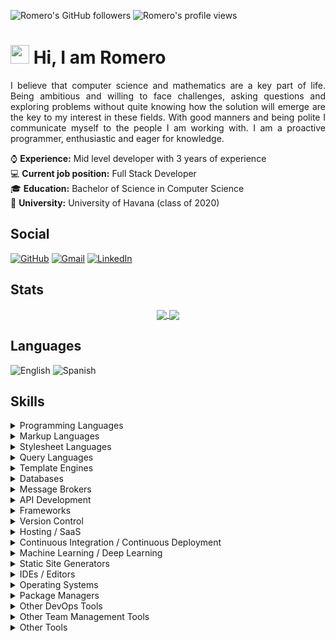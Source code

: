 <p align="left">
  <img alt="Romero's GitHub followers" src="https://img.shields.io/github/followers/jromero132?style=flat&label=Followers">
  <img alt="Romero's profile views" src="https://komarev.com/ghpvc/?username=jromero132&label=Views">
</p>

# <img src="https://media.giphy.com/media/hvRJCLFzcasrR4ia7z/giphy.gif" width="30px"> Hi, I am Romero

<p align="justify">
I believe that computer science and mathematics are a key part of life. Being ambitious and willing to face challenges, asking questions and exploring problems without quite knowing how the solution will emerge are the key to my interest in these fields. With good manners and being polite I communicate myself to the people I am working with. I am a proactive programmer, enthusiastic and eager for knowledge.
</p>

:watch: **Experience:** Mid level developer with 3 years of experience  
:computer: **Current job position:** Full Stack Developer  
:mortar_board: **Education:** Bachelor of Science in Computer Science  
:school_satchel: **University:** University of Havana (class of 2020)

## Social

<p>
  <a href="https://github.com/jromero132" target="_blank"><img alt="GitHub" src="https://img.shields.io/badge/GitHub-181717?style=flat&logo=github&logoColor=white"></a>
  <a href="mailto:josea132.romero@gmail.com" target="_blank"><img alt="Gmail" src="https://img.shields.io/badge/Gmail-ea4335?style=flat&logo=gmail&logoColor=white"></a>
  <a href="https://www.linkedin.com/in/jose-ariel-romero/" target="_blank"><img alt="LinkedIn" src="https://img.shields.io/badge/LinkedIn-0a66c2?style=flat&logo=linkedin&logoColor=white"></a>
</p>

## Stats

<p align="center">
  <a href="https://github.com/jromero132">
    <img align="center" src="https://github-readme-stats.vercel.app/api?username=jromero132&theme=nord&show_icons=true&count_private=true&hide_border=true&custom_title=Romero&apos;s%20GitHub%20Stats%20&lpar;This%20Year&rpar;" />
  </a>
  <a href="https://github.com/jromero132">
    <img align="center" src="https://github-readme-stats.vercel.app/api/top-langs/?username=jromero132&theme=nord&layout=compact&langs_count=10&hide_border=true" />
  </a>
</p>

## Languages
<p>
  <img alt="English" src="https://img.shields.io/badge/English-Fluent-6baf92?style=flat&labelColor=181717">
  <img alt="Spanish" src="https://img.shields.io/badge/Spanish-Native-00b4d8?style=flat&labelColor=181717">
</p>

## Skills

<details>
  <summary>Programming Languages</summary>
  <p>
    <img alt="Bash/Shell" src="https://img.shields.io/badge/Bash%2fShell-4eaa25?style=flat&logo=gnubash&logoColor=white">
    <img alt="C" src="https://img.shields.io/badge/C-00599c?style=flat&logo=c&logoColor=white">
    <img alt="C++" src="https://img.shields.io/badge/C%2B%2B-00599c?style=flat&logo=c%2B%2B&logoColor=white">
    <img alt="C#" src="https://img.shields.io/badge/C%23-239120?style=flat&logo=c-sharp&logoColor=white">
    <img alt="Cool" src="https://img.shields.io/badge/Cool-00599c?style=flat">
    <img alt="F#" src="https://img.shields.io/badge/F%23-239120?style=flat&logoColor=white">
    <img alt="Haskell" src="https://img.shields.io/badge/Haskell-5d4f85?style=flat&logo=haskell&logoColor=white">
    <img alt="Java" src="https://img.shields.io/badge/Java-007396?style=flat&logo=java&logoColor=white">
    <img alt="JavaScript" src="https://img.shields.io/badge/JavaScript-323330?style=flat&logo=javascript&logoColor=f7df1e">
    <img alt="MATLAB" src="https://img.shields.io/badge/MATLAB-00599c?style=flat">
    <img alt="NASM" src="https://img.shields.io/badge/NASM-00599c?style=flat">
    <img alt="Powershell" src="https://img.shields.io/badge/PowerShell-5391fe?style=flat&logo=powershell&logoColor=white">
    <img alt="Prolog" src="https://img.shields.io/badge/Prolog-00599c?style=flat">
    <img alt="Python" src="https://img.shields.io/badge/Python-3670A0?style=flat&logo=python&logoColor=ffdd54">
    <img alt="R" src="https://img.shields.io/badge/R-276dc3?style=flat&logo=r&logoColor=white">
  </p>
</details>

<details>
  <summary>Markup Languages</summary>
  <p>
    <img alt="GML" src="https://img.shields.io/badge/GML-00599c?style=flat">
    <img alt="HTML5" src="https://img.shields.io/badge/HTML5-e34f26?style=flat&logo=html5&logoColor=white">
    <img alt="Markdown" src="https://img.shields.io/badge/Markdown-000000?style=flat&logo=markdown&logoColor=white">
    <img alt="LaTeX" src="https://img.shields.io/badge/LaTeX-008080?style=flat&logo=LaTeX&logoColor=white">
    <img alt="XHTML" src="https://img.shields.io/badge/XHTML-00599c?style=flat">
    <img alt="XML" src="https://img.shields.io/badge/XML-00599c?style=flat">
  </p>
</details>

<details>
  <summary>Stylesheet Languages</summary>
  <p>
    <img alt="CSS3" src="https://img.shields.io/badge/CSS3-1572b6?style=flat&logo=css3&logoColor=white">
    <img alt="Less" src="https://img.shields.io/badge/Less-1d365d?style=flat&logo=less&logoColor=white">
    <img alt="Sass" src="https://img.shields.io/badge/Sass-cc6699?style=flat&logo=sass&logoColor=white">
  </p>
</details>

<details>
  <summary>Query Languages</summary>
  <p>
    <img alt="GraphQL" src="https://img.shields.io/badge/GraphQL-e10098?style=flat&logo=graphql&logoColor=white">
    <img alt="LINQ" src="https://img.shields.io/badge/LINQ-00599c?style=flat">
  </p>
</details>

<details>
  <summary>Template Engines</summary>
  <p>
    <img alt="Jinja2" src="https://img.shields.io/badge/Jinja2-b41717?style=flat&logo=jinja&logoColor=white">
    <img alt="Razor" src="https://img.shields.io/badge/Razor-00599c?style=flat">
  </p>
</details>

<details>
  <summary>Databases</summary>
  <p>
    <img alt="Microsoft SQL Server" src="https://img.shields.io/badge/Microsoft%20SQL%20Server-cc2927?style=flat&logo=microsoftsqlserver&logoColor=white">
    <img alt="MongoDB" src="https://img.shields.io/badge/MongoDB-47a248?style=flat&logo=mongodb&logoColor=white">
    <img alt="MySQL" src="https://img.shields.io/badge/MySQL-4479a1?style=flat&logo=mysql&logoColor=white">
    <img alt="PostgreSQL" src="https://img.shields.io/badge/PostgreSQL-4169e1?style=flat&logo=postgresql&logoColor=white">
    <img alt="Redis" src="https://img.shields.io/badge/Redis-dc382d?style=flat&logo=redis&logoColor=white">
    <img alt="SQLite" src="https://img.shields.io/badge/SQLite-003b57?style=flat&logo=sqlite&logoColor=white">
  </p>
</details>

<details>
  <summary>Message Brokers</summary>
  <p>
    <img alt="Kafka" src="https://img.shields.io/badge/Kafka-231f20?style=flat&logo=apachekafka&logoColor=white">
    <img alt="RabbitMQ" src="https://img.shields.io/badge/RabbitMQ-ff6600?&style=flat&logo=rabbitmq&logoColor=white">
  </p>
</details>

<details>
  <summary>API Development</summary>
  <p>
    <img alt="GraphQL" src="https://img.shields.io/badge/GraphQL-e10098?style=flat&logo=graphql&logoColor=white">
    <img alt="JSON" src="https://img.shields.io/badge/JSON-000000?style=flat&logo=json&logoColor=white">
    <img alt="Postman" src="https://img.shields.io/badge/Postman-ff6c37?&style=flat&logo=postman&logoColor=white">
    <img alt="REST API" src="https://img.shields.io/badge/REST%20API-00599c?style=flat">
    <img alt="Swagger" src="https://img.shields.io/badge/Swagger-171818?&style=flat&logo=swagger&logoColor=85ea2d">
  </p>
</details>

<details>
  <summary>Frameworks</summary>
  <p>
    <img alt=".NET" src="https://img.shields.io/badge/.NET-512bd4?style=flat&logo=dotnet&logoColor=white">
    <img alt="Bootstrap" src="https://img.shields.io/badge/Bootstrap-7952b3?style=flat&logo=bootstrap&logoColor=white">
    <img alt="Django" src="https://img.shields.io/badge/Django-092E20?style=flat&logo=django&logoColor=white">
    <img alt="Django REST" src="https://img.shields.io/badge/Django-REST-ff1709?style=flat&logo=django&logoColor=white&color=gray&labelColor=092E20">
    <img alt="FastAPI" src="https://img.shields.io/badge/FastAPI-009688?style=flat&logo=fastapi&logoColor=white">
    <img alt="Flask" src="https://img.shields.io/badge/Flask-000000?style=flat&logo=flask&logoColor=white">
    <img alt="jQuery" src="https://img.shields.io/badge/jQuery-0769ad?style=flat&logo=jquery&logoColor=white">
    <img alt="reveal.js" src="https://img.shields.io/badge/reveal.js-181717?style=flat&logo=revealdotjs&logoColor=f2e142">
    <img alt="Spring Boot" src="https://img.shields.io/badge/Spring%20Boot-6db33f?style=flat&logo=springboot&logoColor=white">
  </p>
</details>

<details>
  <summary>Version Control</summary>
  <p>
    <img alt="Azure Repos" src="https://img.shields.io/badge/Azure%20Repos-0078d7?style=flat&logo=azuredevops&logoColor=white">
    <img alt="Git" src="https://img.shields.io/badge/Git-f05032?style=flat&logo=git&logoColor=white">
    <img alt="GitHub" src="https://img.shields.io/badge/GitHub-181717?style=flat&logo=github&logoColor=white">
    <img alt="GitLab" src="https://img.shields.io/badge/GitLab-181717?style=flat&logo=gitlab&logoColor=white">
  </p>
</details>

<details>
  <summary>Hosting / SaaS</summary>
  <p>
    <img alt="Amazon AWS" src="https://img.shields.io/badge/Amazon%20AWS-ff9900?style=flat&logo=amazonaws&logoColor=white">
    <img alt="Firebase" src="https://img.shields.io/badge/Firebase-039be5?style=flat&logo=firebase">
    <img alt="Google Cloud" src="https://img.shields.io/badge/Google%20Cloud-4285f4?style=flat&logo=googlecloud&logoColor=white">
    <img alt="GitHub Pages" src="https://img.shields.io/badge/GitHub%20Pages-181717?style=flat&logo=github&logoColor=white">
    <img alt="Heroku" src="https://img.shields.io/badge/Heroku-430098?style=flat&logo=heroku&logoColor=white">
    <img alt="Microsoft Azure" src="https://img.shields.io/badge/Microsoft%20Azure-0078d4?style=flat&logo=microsoftazure&logoColor=white">
    <img alt="Netlify" src="https://img.shields.io/badge/Netlify-00c7b7?style=flat&logo=netlify&logoColor=white">
  </p>
</details>

<details>
  <summary>Continuous Integration / Continuous Deployment</summary>
  <p>
    <img alt="Azure Functions" src="https://img.shields.io/badge/Azure%20Functions-0062ad?style=flat&logo=azurefunctions&logoColor=white">
    <img alt="GitHub Actions" src="https://img.shields.io/badge/GitHub%20Actions-2088ff?style=flat&logo=githubactions&logoColor=white">
    <img alt="GitLab CI" src="https://img.shields.io/badge/GitLab%20CI-181717?style=flat&logo=gitlab&logoColor=white">
  </p>
</details>

<details>
  <summary>Machine Learning / Deep Learning</summary>
  <p>
    <img alt="Keras" src="https://img.shields.io/badge/Keras-d00000?style=flat&logo=keras&logoColor=white">
    <img alt="Matplotlib" src="https://img.shields.io/badge/Matplotlib-00599c?style=flat">
    <img alt="NumPy" src="https://img.shields.io/badge/NumPy-013243?style=flat&logo=numpy&logoColor=white">
    <img alt="OpenAI Gym" src="https://img.shields.io/badge/OpenAI%20Gym-0081a5?style=flat&logo=openaigym&logoColor=white">
    <img alt="Pandas" src="https://img.shields.io/badge/Pandas-150458?style=flat&logo=pandas&logoColor=white">
    <img alt="PyTorch" src="https://img.shields.io/badge/PyTorch-ee4c2c?style=flat&logo=pytorch&logoColor=white">
    <img alt="scikit-learn" src="https://img.shields.io/badge/scikit--learn-f7931e?style=flat&logo=scikitlearn&logoColor=white">
    <img alt="TensorFlow" src="https://img.shields.io/badge/TensorFlow-ff6f00?style=flat&logo=tensorflow&logoColor=white">
  </p>
</details>

<details>
  <summary>Static Site Generators</summary>
  <p>
    <img alt="Gatsby" src="https://img.shields.io/badge/Gatsby-663399?style=flat&logo=gatsby&logoColor=white">
    <img alt="Hugo" src="https://img.shields.io/badge/Hugo-ff4088?style=flat&logo=hugo&logoColor=white">
    <img alt="Next.js" src="https://img.shields.io/badge/Next.js-000000?style=flat&logo=nextdotjs&logoColor=white">
    <img alt="Pelican" src="https://img.shields.io/badge/Pelican-14a0c4?style=flat&logo=pelican&logoColor=white">
    <img alt="Read the Docs" src="https://img.shields.io/badge/Read%20the%20Docs-8ca1af?style=flat&logo=readthedocs&logoColor=white">
    <img alt="Sphinx" src="https://img.shields.io/badge/Sphinx-00599c?style=flat">
  </p>
</details>

<details>
  <summary>IDEs / Editors</summary>
  <p>
    <img alt="CLion" src="https://img.shields.io/badge/CLion-000000?style=flat&logo=clion&logoColor=white">
    <img alt="Codepen" src="https://img.shields.io/badge/Codepen-000000?style=flat&logo=codepen&logoColor=white">
    <img alt="Eclipse" src="https://img.shields.io/badge/Eclipse-2c2255?style=flat&logo=eclipse&logoColor=white">
    <img alt="Ideone" src="https://img.shields.io/badge/Ideone-00599c?style=flat">
    <img alt="Jupyter" src="https://img.shields.io/badge/Jupyter-f37626?&style=flat&logo=jupyter&logoColor=white">
    <img alt="Pastebin" src="https://img.shields.io/badge/Pastebin-02456c?style=flat&logo=pastebin&logoColor=white">
    <img alt="Sublime Text" src="https://img.shields.io/badge/Sublime%20Text-575757?&style=flat&logo=sublimetext&logoColor=ff9800">
    <img alt="Visual Studio" src="https://img.shields.io/badge/Visual%20Studio-5c2d91?style=flat&logo=visualstudio&logoColor=white">
    <img alt="Visual Studio Code" src="https://img.shields.io/badge/Visual%20Studio%20Code-007acc?style=flat&logo=visualstudiocode&logoColor=white">
  </p>
</details>

<details>
  <summary>Operating Systems</summary>
  <p>
    <img alt="Alpine Linux" src="https://img.shields.io/badge/Alpine%20Linux-0d597f?style=flat&logo=alpinelinux&logoColor=white">
    <img alt="Android" src="https://img.shields.io/badge/Android-3ddc84?style=flat&logo=android&logoColor=white">
    <img alt="Debian" src="https://img.shields.io/badge/Debian-a81d33?style=flat&logo=debian&logoColor=white">
    <img alt="Kubuntu" src="https://img.shields.io/badge/Kubuntu-0079c1?style=flat&logo=kubuntu&logoColor=white">
    <img alt="Linux" src="https://img.shields.io/badge/Linux-fcc624?style=flat&logo=linux&logoColor=black">
    <img alt="Linux Mint" src="https://img.shields.io/badge/Linux%20Mint-87cf3e?&style=flat&logo=linuxmint&logoColor=white">
    <img alt="Ubuntu" src="https://img.shields.io/badge/Ubuntu-e95420?style=flat&logo=ubuntu&logoColor=white">
    <img alt="Windows" src="https://img.shields.io/badge/Windows-0078d6?&style=flat&logo=windows&logoColor=white">
  </p>
</details>

<details>
  <summary>Package Managers</summary>
  <p>
    <img alt="APT" src="https://img.shields.io/badge/APT-00599c?style=flat">
    <img alt="Chocolatey" src="https://img.shields.io/badge/Chocolatey-80b5e3?style=flat&logo=chocolatey&logoColor=white">
    <img alt="Maven" src="https://img.shields.io/badge/Maven-c71a36?style=flat&logo=apachemaven&logoColor=white">
    <img alt="npm" src="https://img.shields.io/badge/npm-171818?&style=flat&logo=npm&logoColor=white">
    <img alt="NuGet" src="https://img.shields.io/badge/NuGet-004880?&style=flat&logo=nuget&logoColor=white">
    <img alt="PyPi" src="https://img.shields.io/badge/PyPi-3775a9?style=flat&logo=pypi&logoColor=white">
  </p>
</details>

<details>
  <summary>Other DevOps Tools</summary>
  <p>
    <img alt="Azure DevOps" src="https://img.shields.io/badge/Azure%20DevOps-0078d7?style=flat&logo=azuredevops&logoColor=white">
    <img alt="Docker" src="https://img.shields.io/badge/Docker-2496ed?style=flat&logo=docker&logoColor=white">
    <img alt="Selenium" src="https://img.shields.io/badge/Selenium-43b02a?style=flat&logo=selenium&logoColor=white">
  </p>
</details>

<details>
  <summary>Other Team Management Tools</summary>
  <p>
    <img alt="Google Meet" src="https://img.shields.io/badge/Google%20Meet-00897b?style=flat&logo=googlemeet&logoColor=white">
    <img alt="Jira" src="https://img.shields.io/badge/Jira-0052cc?style=flat&logo=jira&logoColor=white">
    <img alt="Microsoft Teams" src="https://img.shields.io/badge/Microsoft%20Teams-6264a7?style=flat&logo=microsoftteams&logoColor=white">
    <img alt="Rocket.Chat" src="https://img.shields.io/badge/Rocket.Chat-f5455c?style=flat&logo=rocketdotchat&logoColor=white">
    <img alt="Signal" src="https://img.shields.io/badge/Signal-3a76f0?style=flat&logo=signal&logoColor=white">
    <img alt="Skype" src="https://img.shields.io/badge/Skype-00aff0?style=flat&logo=skype&logoColor=white">
    <img alt="Slack" src="https://img.shields.io/badge/Slack-4a154b?style=flat&logo=slack&logoColor=white">
    <img alt="Telegram" src="https://img.shields.io/badge/Telegram-26a5e4?style=flat&logo=telegram&logoColor=white">
    <img alt="Trello" src="https://img.shields.io/badge/Trello-0052cc?style=flat&logo=trello&logoColor=white">
  </p>
</details>

<details>
  <summary>Other Tools</summary>
  <p>
    <img alt="Anime.js" src="https://img.shields.io/badge/Anime.js-00599c?style=flat">
    <img alt="Chart.js" src="https://img.shields.io/badge/Chart.js-ff6384?style=flat&logo=chartdotjs&logoColor=white">
    <img alt="D3.js" src="https://img.shields.io/badge/D3.js-f9a03c?style=flat&logo=d3dotjs&logoColor=white">
    <img alt="Feather Icons" src="https://img.shields.io/badge/Feather%20Icons-00599c?style=flat">
    <img alt="Font Awesome Icons" src="https://img.shields.io/badge/Font%20Awesome%20Icons-339af0?style=flat&logo=fontawesome&logoColor=white">
    <img alt="Glyphicons" src="https://img.shields.io/badge/Glyphicons-00599c?style=flat">
    <img alt="jQuery UI" src="https://img.shields.io/badge/jQuery%20UI-0769ad?style=flat&logo=jquery&logoColor=white">
    <img alt="Leaflet" src="https://img.shields.io/badge/Leaflet-199900?style=flat&logo=leaflet&logoColor=white">
    <img alt="Material Icons" src="https://img.shields.io/badge/Material%20Icons-0081cb?style=flat&logo=materialui&logoColor=white">
    <img alt="Node.js" src="https://img.shields.io/badge/Node.js-339933?style=flat&logo=nodedotjs&logoColor=white">
    <img alt="Shields.io" src="https://img.shields.io/badge/Shields.io-000000?style=flat&logo=shieldsdotio&logoColor=white">
    <img alt="YAML" src="https://img.shields.io/badge/YAML-00599c?style=flat">
  </p>
</details>
